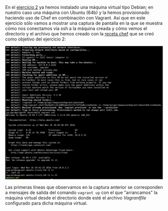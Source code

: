 En el [ejercicio 2](ejercicio2.md) ya hemos instalado una máquina virtual tipo Debian; en nuestro caso una máquina con Ubuntu (64b) y la hemos provisionado haciendo uso de Chef en combinación con Vagrant. Así que en este ejercicio sólo vamos a mostrar una captura de pantalla en la que se muestra cómo nos conectamos vía ssh a la máquina creada y cómo vemos el directorio y el archivo que hemos creado con la [receta chef](default.rb) que se creó como objetivo del ejercicio 2:

![Conexión SHH](img/conexionSSHVagrant.png)

Las primeras líneas que observamos en la captura anterior se corresponden a mensajes de salida del comando `vagrant up` con el que "arrancamos" la máquina virtual desde el directorio donde esté el archivo *Vagrantfile* configurado para dicha máquina virtual.
